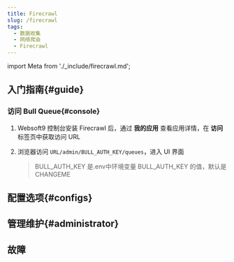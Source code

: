 ```yaml
---
title: Firecrawl
slug: /firecrawl
tags:
  - 数据收集
  - 网络爬虫
  - Firecrawl
---
```


import Meta from './_include/firecrawl.md';

<Meta name="meta" />

## 入门指南{#guide}

### 访问 Bull Queue{#console}

1. Websoft9 控制台安装 Firecrawl 后，通过 **我的应用** 查看应用详情，在 **访问** 标签页中获取访问 URL

2. 浏览器访问 `URL/admin/BULL_AUTH_KEY/queues`，进入 UI 界面

    > BULL_AUTH_KEY 是.env中环境变量 BULL_AUTH_KEY 的值，默认是 CHANGEME

## 配置选项{#configs}

## 管理维护{#administrator}

## 故障